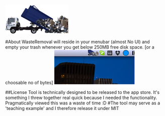 <img src="https://github.com/Daij-Djan/WasteRemoval/raw/master/Resources/Common/Html/WRLogo.png" width="200"/>

#About
WasteRemoval will reside in your menubar (almost No UI) and empty your trash whenever you get below 250MB free disk space. [or a choosable no of bytes]
<img src="https://github.com/Daij-Djan/WasteRemoval/raw/master/Resources/Common/Html/WRMenubar.png">
	
##License
Tool is technically designed to be released to the app store. It's something I threw together real quick because I needed the functionality. 
Pragmatically viewed this was a waste of time :D
#The tool may serve as a 'teaching example' and I therefore release it under MIT